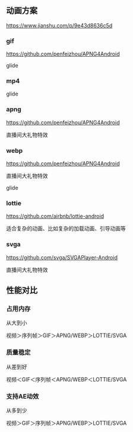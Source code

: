 ## 动画方案

https://www.jianshu.com/p/9e43d8636c5d

### gif

https://github.com/penfeizhou/APNG4Android

glide

### mp4

glide

### apng

https://github.com/penfeizhou/APNG4Android

直播间大礼物特效

### webp

https://github.com/penfeizhou/APNG4Android

直播间大礼物特效

glide

### lottie

https://github.com/airbnb/lottie-android

适合复杂的动画、比如复杂的加载动画、引导动画等

### svga

https://github.com/svga/SVGAPlayer-Android

直播间大礼物特效

## 性能对比

### 占用内存

从大到小

视频＞序列帧＞GIF＞APNG/WEBP＞LOTTIE/SVGA

### 质量稳定

从差到好

视频＜GIF＜序列帧＜APNG/WEBP＜LOTTIE/SVGA

### 支持AE动效

从多到少

视频＞GIF＞序列帧＞APNG/WEBP＞LOTTIE/SVGA